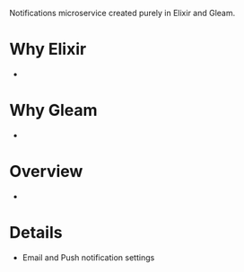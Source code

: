 Notifications microservice created purely in Elixir and Gleam.

# Why Elixir
* 

# Why Gleam
* 

# Overview
* 

# Details
* Email and Push notification settings